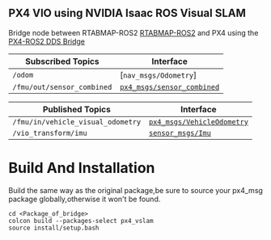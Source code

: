 ## PX4 VIO using NVIDIA Isaac ROS Visual SLAM
Bridge node between RTABMAP-ROS2 [RTABMAP-ROS2]((https://github.com/introlab/rtabmap_ros/tree/ros2#rtabmap_ros))
and PX4 using the [PX4-ROS2 DDS Bridge](https://docs.px4.io/main/en/middleware/uxrce_dds.html)

| Subscribed Topics | Interface |
| --------- | --------- |
| `/odom` | [`nav_msgs/Odometry`] | 
| `/fmu/out/sensor_combined` | [`px4_msgs/sensor_combined`](https://github.com/PX4/px4_msgs/blob/main/msg/SensorCombined.msg) |

| Published Topics | Interface |
| --------- | --------- |
| `/fmu/in/vehicle_visual_odometry` | [`px4_msgs/VehicleOdometry`](https://github.com/PX4/px4_msgs/blob/main/msg/VehicleOdometry.msg) |
| `/vio_transform/imu` | [`sensor_msgs/Imu`](https://docs.ros2.org/humble/api/sensor_msgs/msg/Imu.html) |

# Build And Installation
Build the same way as the original package,be sure to source your px4_msg package globally,otherwise it won't be found.

```
cd <Package_of_bridge>
colcon build --packages-select px4_vslam
source install/setup.bash
```
